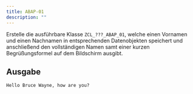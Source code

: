 ```yaml
---
title: ABAP-01
description: ""
---
```


Erstelle die ausführbare Klasse `ZCL_???_ABAP_01`, welche einen Vornamen und einen Nachnamen in entsprechenden Datenobjekten speichert und anschließend den vollständigen Namen samt einer kurzen Begrüßungsformel auf dem Bildschirm ausgibt.

## Ausgabe

```
Hello Bruce Wayne, how are you?
```
